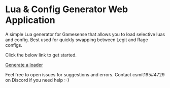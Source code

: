 # Lua & Config Generator Web Application
A simple Lua generator for Gamesense that allows you to load selective luas and config. Best used for quickly swapping between Legit and Rage configs.

Click the below link to get started.

[Generate a loader](https://csmit195.github.io/GS-Lua-Config-Loader/ "Generator")

Feel free to open issues for suggestions and errors. 
Contact csmit195#4729 on Discord if you need help :-)
